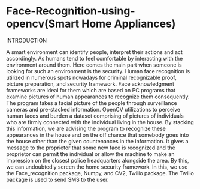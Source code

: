 # Face-Recognition-using-opencv(Smart Home Appliances)

INTRODUCTION

A smart environment can identify people, interpret their actions and act accordingly. As humans tend to feel comfortable by interacting with the environment around them. Here comes the main part when someone is looking for such an environment is the security. Human face recognition is utilized in numerous spots nowadays for criminal recognizable proof, picture preparation, and security framework. Face acknowledgment frameworks are ideal for them which are based on PC programs that examine pictures of human appearances to recognize them consequently. The program takes a facial picture of the people through surveillance cameras and pre-stacked information. OpenCV utilizations to perceive human faces and burden a dataset comprising of pictures of individuals who are firmly connected with the individual living in the house. By stacking this information, we are advising the program to recognize these appearances in the house and on the off chance that somebody goes into the house other than the given countenances in the information. It gives a message to the proprietor that some new face is recognized and the proprietor can permit the individual or allow the machine to make an impression on the closest police headquarters alongside the area. By this, we can undoubtedly screen the home security framework. In this, we use the Face_recognition package, Numpy, and CV2, Twilio package. The Twilio package is used to send SMS to the user.

